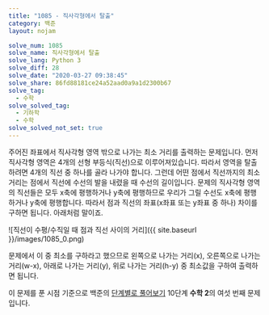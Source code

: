 ```yaml
---
title: "1085 - 직사각형에서 탈출"
category: 백준
layout: nojam

solve_num: 1085
solve_name: 직사각형에서 탈출
solve_lang: Python 3
solve_diff: 28
solve_date: "2020-03-27 09:38:45"
solve_share: 86fd88181ce24a52aad0a9a1d2300b67
solve_tag:
  - 수학
solve_solved_tag:
  - 기하학
  - 수학
solve_solved_not_set: true
---
```


주어진 좌표에서 직사각형 영역 밖으로 나가는 최소 거리를 출력하는 문제입니다. 먼저 직사각형 영역은 4개의 선형 부등식(직선)으로 이루어져있습니다. 따라서 영역을 탈출하려면 4개의 직선 중 하나를 골라 나가야 합니다. 그런데 어떤 점에서 직선까지의 최소 거리는 점에서 직선에 수선의 발을 내렸을 때 수선의 길이입니다. 문제의 직사각형 영역의 직선들은 모두 x축에 평행하거나 y축에 평행하므로 우리가 그릴 수선도 x축에 평행하거나 y축에 평행합니다. 따라서 점과 직선의 좌표(x좌표 또는 y좌표 중 하나) 차이를 구하면 됩니다. 아래처럼 말이죠.

![직선이 수평/수직일 때 점과 직선 사이의 거리]({{ site.baseurl }}/images/1085_0.png)

문제에서 이 중 최소를 구하라고 했으므로 왼쪽으로 나가는 거리(x), 오른쪽으로 나가는 거리(w-x), 아래로 나가는 거리(y), 위로 나가는 거리(h-y) 중 최소값을 구하여 출력하면 됩니다.

이 문제를 푼 시점 기준으로 백준의 [단계별로 풀어보기](http://noj.am/p/s) 10단계 **수학 2**의 여섯 번째 문제입니다.

